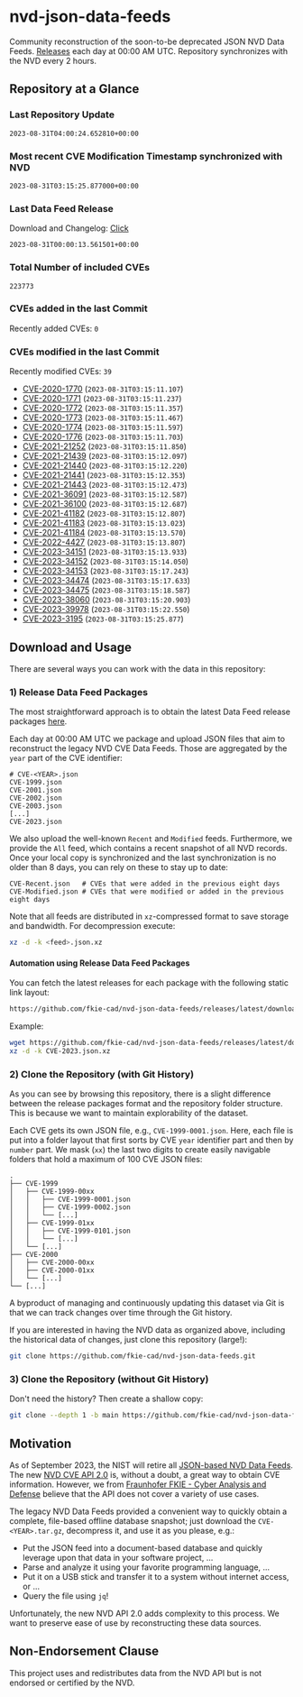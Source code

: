 # nvd-json-data-feeds

Community reconstruction of the soon-to-be deprecated JSON NVD Data Feeds. 
[Releases](https://github.com/fkie-cad/nvd-json-data-feeds/releases/latest) each day at 00:00 AM UTC.
Repository synchronizes with the NVD every 2 hours.

## Repository at a Glance

### Last Repository Update

```plain
2023-08-31T04:00:24.652810+00:00
```

### Most recent CVE Modification Timestamp synchronized with NVD

```plain
2023-08-31T03:15:25.877000+00:00
```

### Last Data Feed Release

Download and Changelog: [Click](https://github.com/fkie-cad/nvd-json-data-feeds/releases/latest)

```plain
2023-08-31T00:00:13.561501+00:00
```

### Total Number of included CVEs

```plain
223773
```

### CVEs added in the last Commit

Recently added CVEs: `0`



### CVEs modified in the last Commit

Recently modified CVEs: `39`

* [CVE-2020-1770](CVE-2020/CVE-2020-17xx/CVE-2020-1770.json) (`2023-08-31T03:15:11.107`)
* [CVE-2020-1771](CVE-2020/CVE-2020-17xx/CVE-2020-1771.json) (`2023-08-31T03:15:11.237`)
* [CVE-2020-1772](CVE-2020/CVE-2020-17xx/CVE-2020-1772.json) (`2023-08-31T03:15:11.357`)
* [CVE-2020-1773](CVE-2020/CVE-2020-17xx/CVE-2020-1773.json) (`2023-08-31T03:15:11.467`)
* [CVE-2020-1774](CVE-2020/CVE-2020-17xx/CVE-2020-1774.json) (`2023-08-31T03:15:11.597`)
* [CVE-2020-1776](CVE-2020/CVE-2020-17xx/CVE-2020-1776.json) (`2023-08-31T03:15:11.703`)
* [CVE-2021-21252](CVE-2021/CVE-2021-212xx/CVE-2021-21252.json) (`2023-08-31T03:15:11.850`)
* [CVE-2021-21439](CVE-2021/CVE-2021-214xx/CVE-2021-21439.json) (`2023-08-31T03:15:12.097`)
* [CVE-2021-21440](CVE-2021/CVE-2021-214xx/CVE-2021-21440.json) (`2023-08-31T03:15:12.220`)
* [CVE-2021-21441](CVE-2021/CVE-2021-214xx/CVE-2021-21441.json) (`2023-08-31T03:15:12.353`)
* [CVE-2021-21443](CVE-2021/CVE-2021-214xx/CVE-2021-21443.json) (`2023-08-31T03:15:12.473`)
* [CVE-2021-36091](CVE-2021/CVE-2021-360xx/CVE-2021-36091.json) (`2023-08-31T03:15:12.587`)
* [CVE-2021-36100](CVE-2021/CVE-2021-361xx/CVE-2021-36100.json) (`2023-08-31T03:15:12.687`)
* [CVE-2021-41182](CVE-2021/CVE-2021-411xx/CVE-2021-41182.json) (`2023-08-31T03:15:12.807`)
* [CVE-2021-41183](CVE-2021/CVE-2021-411xx/CVE-2021-41183.json) (`2023-08-31T03:15:13.023`)
* [CVE-2021-41184](CVE-2021/CVE-2021-411xx/CVE-2021-41184.json) (`2023-08-31T03:15:13.570`)
* [CVE-2022-4427](CVE-2022/CVE-2022-44xx/CVE-2022-4427.json) (`2023-08-31T03:15:13.807`)
* [CVE-2023-34151](CVE-2023/CVE-2023-341xx/CVE-2023-34151.json) (`2023-08-31T03:15:13.933`)
* [CVE-2023-34152](CVE-2023/CVE-2023-341xx/CVE-2023-34152.json) (`2023-08-31T03:15:14.050`)
* [CVE-2023-34153](CVE-2023/CVE-2023-341xx/CVE-2023-34153.json) (`2023-08-31T03:15:17.243`)
* [CVE-2023-34474](CVE-2023/CVE-2023-344xx/CVE-2023-34474.json) (`2023-08-31T03:15:17.633`)
* [CVE-2023-34475](CVE-2023/CVE-2023-344xx/CVE-2023-34475.json) (`2023-08-31T03:15:18.587`)
* [CVE-2023-38060](CVE-2023/CVE-2023-380xx/CVE-2023-38060.json) (`2023-08-31T03:15:20.903`)
* [CVE-2023-39978](CVE-2023/CVE-2023-399xx/CVE-2023-39978.json) (`2023-08-31T03:15:22.550`)
* [CVE-2023-3195](CVE-2023/CVE-2023-31xx/CVE-2023-3195.json) (`2023-08-31T03:15:25.877`)


## Download and Usage

There are several ways you can work with the data in this repository:

### 1) Release Data Feed Packages

The most straightforward approach is to obtain the latest Data Feed release packages [here](https://github.com/fkie-cad/nvd-json-data-feeds/releases/latest).

Each day at 00:00 AM UTC we package and upload JSON files that aim to reconstruct the legacy NVD CVE Data Feeds.
Those are aggregated by the `year` part of the CVE identifier:

```
# CVE-<YEAR>.json
CVE-1999.json
CVE-2001.json
CVE-2002.json
CVE-2003.json
[...]
CVE-2023.json
```

We also upload the well-known `Recent` and `Modified` feeds.
Furthermore, we provide the `All` feed, which contains a recent snapshot of all NVD records.
Once your local copy is synchronized and the last synchronization is no older than 8 days, you can rely on these to stay up to date:

```plain
CVE-Recent.json   # CVEs that were added in the previous eight days
CVE-Modified.json # CVEs that were modified or added in the previous eight days
```

Note that all feeds are distributed in `xz`-compressed format to save storage and bandwidth.
For decompression execute:

```sh
xz -d -k <feed>.json.xz
```


#### Automation using Release Data Feed Packages

You can fetch the latest releases for each package with the following static link layout:

```sh
https://github.com/fkie-cad/nvd-json-data-feeds/releases/latest/download/CVE-<YEAR>.json.xz
```

Example:

```sh
wget https://github.com/fkie-cad/nvd-json-data-feeds/releases/latest/download/CVE-2023.json.xz
xz -d -k CVE-2023.json.xz
```

### 2) Clone the Repository (with Git History)

As you can see by browsing this repository, there is a slight difference between the release packages format and the repository folder structure.
This is because we want to maintain explorability of the dataset.

Each CVE gets its own JSON file, e.g., `CVE-1999-0001.json`.
Here, each file is put into a folder layout that first sorts by CVE `year` identifier part and then by `number` part.
We mask (`xx`) the last two digits to create easily navigable folders that hold a maximum of 100 CVE JSON files:

```plain
.
├── CVE-1999
│   ├── CVE-1999-00xx
│   │   ├── CVE-1999-0001.json
│   │   ├── CVE-1999-0002.json
│   │   └── [...]
│   ├── CVE-1999-01xx
│   │   ├── CVE-1999-0101.json
│   │   └── [...]
│   └── [...]
├── CVE-2000
│   ├── CVE-2000-00xx
│   ├── CVE-2000-01xx
│   └── [...]
└── [...]
```

A byproduct of managing and continuously updating this dataset via Git is that we can track changes over time through the Git history.

If you are interested in having the NVD data as organized above, including the historical data of changes, just clone this repository (large!):

```sh
git clone https://github.com/fkie-cad/nvd-json-data-feeds.git
```

### 3) Clone the Repository (without Git History)

Don't need the history? Then create a shallow copy:

```sh
git clone --depth 1 -b main https://github.com/fkie-cad/nvd-json-data-feeds.git
```

## Motivation

As of September 2023, the NIST will retire all [JSON-based NVD Data Feeds](https://nvd.nist.gov/vuln/data-feeds#divRetirementBanner-1).
The new [NVD CVE API 2.0](https://nvd.nist.gov/developers/vulnerabilities) is, without a doubt, a great way to obtain CVE information.
However, we from [Fraunhofer FKIE - Cyber Analysis and Defense](https://www.fkie.fraunhofer.de/en/departments/cad.html) believe that the API does not cover a variety of use cases.

The legacy NVD Data Feeds provided a convenient way to quickly obtain a complete, file-based offline database snapshot; just download the `CVE-<YEAR>.tar.gz`, decompress it, and use it as you please, e.g.:

* Put the JSON feed into a document-based database and quickly leverage upon that data in your software project, ...
* Parse and analyze it using your favorite programming language, ...
* Put it on a USB stick and transfer it to a system without internet access, or ...
* Query the file using `jq`!

Unfortunately, the new NVD API 2.0 adds complexity to this process.
We want to preserve ease of use by reconstructing these data sources.

## Non-Endorsement Clause

This project uses and redistributes data from the NVD API but is not endorsed or certified by the NVD.